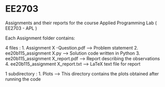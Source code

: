 # EE2703
Assignments and their reports for the course Applied Programming Lab ( EE2703 - APL ) 

Each Assignment folder contains:

4 files :
    1. Assignment X -Question.pdf --> Problem statement
    2. ee20b115_assignment X.py  --> Solution code written in Python 
    3. ee20b115_assignment X_report.pdf --> Report describing the observations
    4. ee20b115_assignment X_report.txt --> LaTeX text file for report
           
1 subdirectory :
    1. Plots --> This directory contains the plots obtained after running the code


